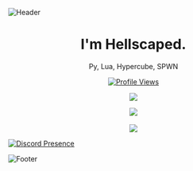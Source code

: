 ![Header](./header.png)

<h1 align="center">I'm Hellscaped.</h1>
<p align="center"> Py, Lua, Hypercube, SPWN</p>
<a href="https://github.com/Hellscap3d">
  <p align="center">
    <img src="https://komarev.com/ghpvc/?username=Hellscap3d" alt="Profile Views">
  </p>
</a>

<p align="center">
  <img src="https://github-readme-stats.vercel.app/api/?username=Hellscap3d&title_color=4F8CC9&text_color=9f9f9f&show_icons=true&bg_color=00000000&hide_border=true&icon_color=4F8CC9&hide_title=true&count_private=true" />
</p>

<p align="center">
  <img src="GET FROM https://discord.c99.nl" />
  <br />
  <br />
  <img src="https://github-profile-trophy.vercel.app/?username=Hellscap3d&theme=nord&margin-w=15&margin-h=1&column=6" />
</p>

[![Discord Presence](https://lanyard.cnrad.dev/api/596097531981725706)](https://discord.com/users/596097531981725706)

![Footer](./footer.png)
